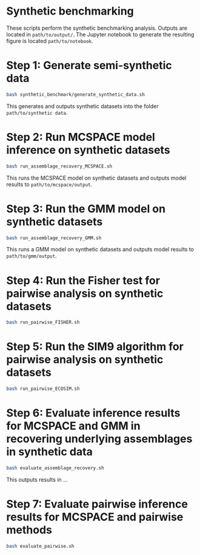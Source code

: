 # Synthetic benchmarking

These scripts perform the synthetic benchmarking analysis. Outputs are located in `path/to/output/`. The Jupyter notebook to generate the resulting figure is located `path/to/notebook`.

# Step 1: Generate semi-synthetic data
```bash
bash synthetic_benchmark/generate_synthetic_data.sh
```

This generates and outputs synthetic datasets into the folder `path/to/synthetic data`.

# Step 2: Run MCSPACE model inference on synthetic datasets
```bash
bash run_assemblage_recovery_MCSPACE.sh
```

This runs the MCSPACE model on synthetic datasets and outputs model results to `path/to/mcspace/output`.

# Step 3: Run the GMM model on synthetic datasets
```bash
bash run_assemblage_recovery_GMM.sh
```

This runs a GMM model on synthetic datasets and outputs model results to `path/to/gmm/output`.

# Step 4: Run the Fisher test for pairwise analysis on synthetic datasets
```bash
bash run_pairwise_FISHER.sh
```

# Step 5: Run the SIM9 algorithm for pairwise analysis on synthetic datasets
```bash
bash run_pairwise_ECOSIM.sh
```

# Step 6: Evaluate inference results for MCSPACE and GMM in recovering underlying assemblages in synthetic data
```bash
bash evaluate_assemblage_recovery.sh
```

This outputs results in ...

# Step 7: Evaluate pairwise inference results for MCSPACE and pairwise methods
```bash
bash evaluate_pairwise.sh
```
